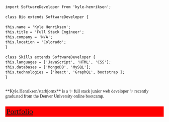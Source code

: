 <html>
<header>
<link rel="preconnect" href="https://fonts.googleapis.com">
<link rel="preconnect" href="https://fonts.gstatic.com" crossorigin>
<link href="https://fonts.googleapis.com/css2?family=Press+Start+2P&display=swap" rel="stylesheet">
</header>
<body style="font-family: 'Press Start 2P';>

<img src="./character.png" style="width: 5%; display: inline;">

```
import SoftwareDeveloper from 'kyle-henriksen';

class Bio extends SoftwareDeveloper {

this.name = 'Kyle Henriksen';
this.title = 'Full Stack Engineer';
this.company = 'N/A';
this.location = 'Colorado';
}

class Skills extends SoftwareDeveloper {
this.languages = ['JavaScript', 'HTML', 'CSS'];
this.databases = ['MongoDB', 'MySQL'];
this.technologies = ['React', 'GraphQL', bootstrap ];
}

```

<br />
**Kyle.Henriksen/starbjornx** is a ✨ full stack junior web developer ✨ recently graduated from the Denver University online bootcamp.
<br />

<a href="[https://www.google.com](https://main.d3canzxcywvoxg.amplifyapp.com/)"> <p style="background-color: red; font-size: 24px; border: 3px solid red;">Portfolio</p></a>

<!-- Here are some ideas to get you started:

- 🔭 I’m currently working on ...
- 🌱 I’m currently learning ...
- 👯 I’m looking to collaborate on ...
- 🤔 I’m looking for help with ...
- 💬 Ask me about ...
- 📫 How to reach me: ...
- 😄 Pronouns: ...
- ⚡ Fun fact: I will probably code every day for the rest of my life!

  -->

</body>
</html>
